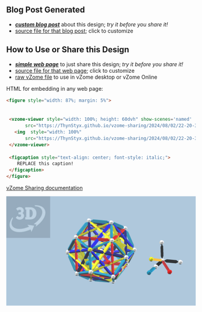 
## Blog Post Generated

 - [***custom blog post***](<https://ThynStyx.github.io/vzome-sharing/2024/08/02/Five-Unit-sided-cubes-golden-coloured-skeleton-22-20-30.html>) about this design; *try it before you share it!*
 - [source file for that blog post](<https://github.com/ThynStyx/vzome-sharing/edit/main/_posts/2024-08-02-Five-Unit-sided-cubes-golden-coloured-skeleton-22-20-30.md>); click to customize
 


## How to Use or Share this Design

 - [***simple web page***](<https://ThynStyx.github.io/vzome-sharing/2024/08/02/22-20-30-Five-Unit-sided-cubes-golden-coloured-skeleton/>) to just share this design; *try it before you share it!*
 - [source file for that web page](<https://github.com/ThynStyx/vzome-sharing/edit/main/2024/08/02/22-20-30-Five-Unit-sided-cubes-golden-coloured-skeleton/index.md>); click to customize
 - [raw vZome file](<https://raw.githubusercontent.com/ThynStyx/vzome-sharing/main/2024/08/02/22-20-30-Five-Unit-sided-cubes-golden-coloured-skeleton/Five-Unit-sided-cubes-golden-coloured-skeleton.vZome>) to use in vZome desktop or vZome Online
 
 HTML for embedding in any web page:
 ```html
<figure style="width: 87%; margin: 5%">
  
  
  <vzome-viewer style="width: 100%; height: 60dvh" show-scenes='named'
        src="https://ThynStyx.github.io/vzome-sharing/2024/08/02/22-20-30-Five-Unit-sided-cubes-golden-coloured-skeleton/Five-Unit-sided-cubes-golden-coloured-skeleton.vZome" >
    <img  style="width: 100%"
        src="https://ThynStyx.github.io/vzome-sharing/2024/08/02/22-20-30-Five-Unit-sided-cubes-golden-coloured-skeleton/Five-Unit-sided-cubes-golden-coloured-skeleton.png" >
  </vzome-viewer>

  <figcaption style="text-align: center; font-style: italic;">
     REPLACE this caption!
  </figcaption>
</figure>

 ```

[vZome Sharing documentation](https://vzome.github.io/vzome/sharing.html#how-it-works)

![Image](<Five-Unit-sided-cubes-golden-coloured-skeleton.png>)

